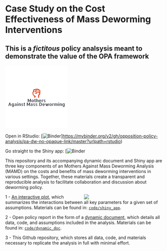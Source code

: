 
# Case Study on the Cost Effectiveness of Mass Deworming Interventions

## **This is a *fictitous* policy analsysis meant to demonstrate the value of the OPA framework**

<img width="200" src="./code/images/MAMD_fake_logo.png">
<br>

Open in RStudio:
[![Binder](http://mybinder.org/badge_logo.svg)]https://mybinder.org/v2/gh/opposition-policy-analysis/pa-dw-no-opaque-link/master?urlpath=rstudio)

Go straight to the Shiny app:
[![Binder](https://mybinder.org/v2/gh/opposition-policy-analysis/pa-dw-no-opaque-link/master?urlpath=shiny/code/shiny_app/)

This repository and its accompanying dynamic document and Shiny app are
three key components of an Mothers Against Mass Deworming Analysis (MAMD) on the costs and
benefits of mass deworming interventions in various settings. Together,
these materials create a transparent and reproducible analysis to
facilitate collaboration and discussion about deworming policy.

<img align="right" width="50%" src="./code/images/OPA_layers2.svg">

1 - [An interactive plot](https://fhoces.shinyapps.io/shiny_app_test/),
which summarizes the interactions between all key parameters for a given
set of assumptions. Materials can be found in:
[`code/shiny_app`](https://github.com/opposition-policy-analysis/pa-dw-no-opaque-link/tree/master/code/shiny_app).

2 - Open policy report in the form of a [dynamic
document](https://bitss-opa.github.io/opa-deworming/), which details all
data, code, and assumptions included in the analysis. Materials can be
found in:
[`code/dynamic_doc`](https://github.com/opposition-policy-analysis/pa-dw-no-opaque-link/blob/master/code/01_final_opa.Rmd).

3 - This Github repository, which stores all data, code, and materials
necessary to replicate the analysis in full with minimal effort.
